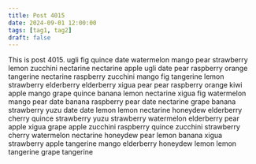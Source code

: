 ```yaml
---
title: Post 4015
date: 2024-09-01 12:00:00
tags: [tag1, tag2]
draft: false
---
```

This is post 4015.
ugli
fig
quince
date
watermelon
mango
pear
strawberry
lemon
zucchini
nectarine
nectarine
apple
ugli
date
pear
raspberry
orange
tangerine
nectarine
raspberry
zucchini
mango
fig
tangerine
lemon
strawberry
elderberry
elderberry
xigua
pear
pear
raspberry
orange
kiwi
apple
mango
grape
quince
banana
lemon
nectarine
xigua
fig
watermelon
mango
pear
date
banana
raspberry
pear
date
nectarine
grape
banana
strawberry
yuzu
date
date
lemon
lemon
nectarine
honeydew
elderberry
cherry
quince
strawberry
yuzu
strawberry
watermelon
elderberry
pear
apple
xigua
grape
apple
zucchini
raspberry
quince
zucchini
strawberry
cherry
watermelon
nectarine
honeydew
pear
lemon
banana
xigua
strawberry
apple
tangerine
mango
elderberry
honeydew
lemon
lemon
tangerine
grape
tangerine

